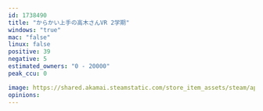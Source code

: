 ```yaml
---
id: 1738490
title: "からかい上手の高木さんVR 2学期"
windows: "true"
mac: "false"
linux: false
positive: 39
negative: 5
estimated_owners: "0 - 20000"
peak_ccu: 0

image: https://shared.akamai.steamstatic.com/store_item_assets/steam/apps/1738490/header.jpg?t=1640316225
opinions:
---
```


